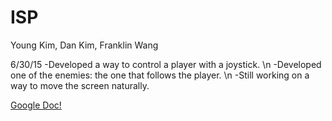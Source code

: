# ISP
Young Kim, Dan Kim, Franklin Wang


6/30/15
-Developed a way to control a player with a joystick. \n
-Developed one of the enemies: the one that follows the player. \n
-Still working on a way to move the screen naturally.

[Google Doc!](https://docs.google.com/document/d/1bsUmQ39Tuk8-FGRpbGtZ056lpED07QvHCmKS6JtyHVg/edit?usp=sharing)

